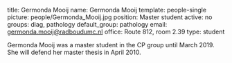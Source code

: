title: Germonda Mooij
name: Germonda Mooij
template: people-single
picture: people/Germonda_Mooij.jpg
position: Master student
active: no
groups: diag, pathology
default_group: pathology
email: germonda.mooij@radboudumc.nl
office: Route 812, room 2.39
type: student

Germonda Mooij was a master student in the CP group until March 2019. She will defend her master thesis in April 2010.

